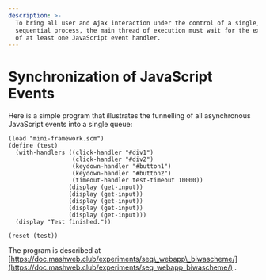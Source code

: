 ```yaml
---
description: >-
  To bring all user and Ajax interaction under the control of a single,
  sequential process, the main thread of execution must wait for the execution
  of at least one JavaScript event handler.
---
```


# Synchronization of JavaScript Events

Here is a simple program that illustrates the funnelling of all asynchronous JavaScript events into a single queue:

```text
(load "mini-framework.scm")
(define (test)
  (with-handlers ((click-handler "#div1")
                  (click-handler "#div2")
                  (keydown-handler "#button1")
                  (keydown-handler "#button2")
                  (timeout-handler test-timeout 10000))
                 (display (get-input))
                 (display (get-input))
                 (display (get-input))
                 (display (get-input))
                 (display (get-input)))
  (display "Test finished."))
  
(reset (test))
```

The program is described at [https://doc.mashweb.club/experiments/seq\_webapp\_biwascheme/](https://doc.mashweb.club/experiments/seq_webapp_biwascheme/) .

